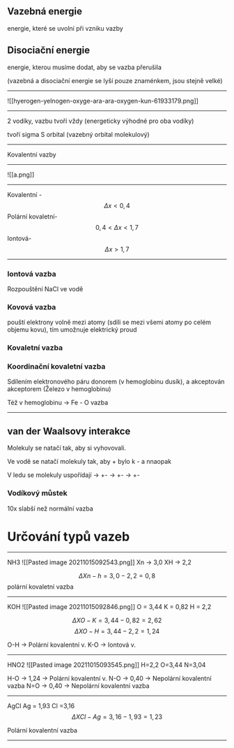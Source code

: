 ## Vazebná energie
energie, které se uvolní při vzniku vazby

## Disociační energie
energie, kterou musíme dodat, aby se vazba přerušila

(vazebná a disociační energie se lyší pouze znaménkem, jsou stejně velké)

---

![[hyerogen-yelnogen-oxyge-ara-ara-oxygen-kun-61933179.png]]

---

2 vodíky, vazbu tvoří vždy (energeticky výhodné pro oba vodíky)

tvoří sigma S orbital (vazebný orbital molekulový)

---

Kovalentní vazby

---
![[a.png]]

---
Kovalentní - $$ Δx < 0,4$$
Polární kovaletní- $$ 0,4 < Δx < 1,7$$
Iontová- $$ Δx > 1,7 $$

---
### Iontová vazba
Rozpouštění NaCl ve vodě

### Kovová vazba
pouští elektrony volně mezi atomy (sdíli se mezi všemi atomy po celém objemu kovu), tím umožnuje elektrický proud

### Kovaletní vazba


### Koordinační kovaletní vazba
Sdílením elektronového páru donorem (v hemoglobinu dusík), a akceptován akceptorem (Železo v hemoglobinu)

Též v hemoglobinu -> Fe - O vazba

---
## van der Waalsovy interakce
Molekuly se natačí tak, aby si vyhovovali.

Ve vodě se natačí molekuly tak, aby + bylo k - a nnaopak

V ledu se molekuly uspořídají -> +- -> +- -> +-

### Vodíkový můstek

10x slabší než normální vazba

# Určování typů vazeb

---
NH3
![[Pasted image 20211015092543.png]]
Xn -> 3,0
XH -> 2,2

$$ \Delta Xn-h=3,0-2,2=0,8$$
polární kovaletní vazba

---
KOH
![[Pasted image 20211015092846.png]]
O = 3,44
K = 0,82
H = 2,2

$$ \Delta XO-K=3,44-0,82=2,62$$
$$ \Delta XO-H=3,44-2,2=1,24$$

O-H -> Polární kovalentní v.
K-O -> Iontová v.

---
HNO2
![[Pasted image 20211015093545.png]]
H=2,2
O=3,44
N=3,04


H-O -> 1,24 -> Polární kovalentní v.
N-O -> 0,40 -> Nepolární kovalentní vazba
N=O -> 0,40 -> Nepolární kovalentní vazba

---
AgCl
Ag = 1,93
Cl =3,16
$$ \Delta XCl-Ag=3,16-1,93=1,23$$

Polární kovalentní vazba

---